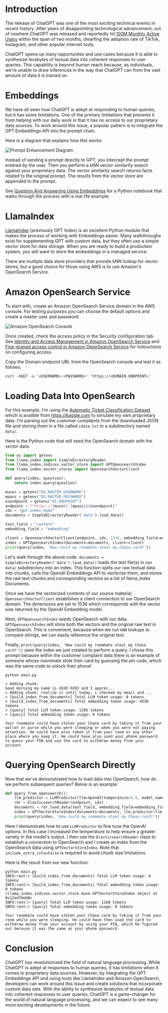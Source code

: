 # Introduction
The release of ChatGPT was one of the most exciting technical events in recent history. After years of disappointing technological advancement, out of nowhere ChatGPT was released and reportedly hit [100M Monthly Active Users](https://au.finance.yahoo.com/news/chatgpt-on-track-to-surpass-100-million-users-faster-than-tiktok-or-instagram-ubs-214423357.html) within the span of two months, dwarfing the adoption rate of TikTok, Instagram, and other popular internet tools.

ChatGPT opens up many opportunites and use cases because it is able to synthesize terabytes of textual data into coherent responses to user queries. This capability is beyond human reach because, as individuals, we're unable to draw inferences in the way that ChatGPT can from the vast amount of data it is trained on.
# Embeddings
We have all seen how ChatGPT is adept at responding to human queries, but it has some limitations. One of the primary limitations that prevents it from helping with our daily work is that it has no access to our proprietary data sources. To work around this issue, a popular pattern is to integrate the GPT Embeddings API into the prompt chain.

Here is a diagram that explains how this works:

![Prompt Enhancement Diagram](./image1.png)

Instead of sending a prompt directly to GPT, you intercept the prompt entered by the user. Then you perform a kNN vector similarity search against your proprietary data. The vector similarity search returns facts related to the original prompt. The results from the vector store are appended to the prompt.

See [Question And Answering Using Embeddings](https://github.com/openai/openai-cookbook/blob/main/examples/Question_answering_using_embeddings.ipynb) for a Python notebook that walks through the process with a real life example.
# LlamaIndex
[LlamaIndex](https://github.com/jerryjliu/gpt_index) (previously GPT Index) is an excellent Python module that makes the process of working with Embeddings easier. Many walkthroughs exist for supplementing GPT with custom data, but they often use a simple vector store for data storage. When you are ready to build a production system, you will want to store the embeddings in a managed service.

There are multiple data store providers that provide kNN lookup for vector stores, but a good choice for those using AWS is to use Amazon's OpenSearch Service.
# Amazon OpenSearch Service
To start with, create an Amazon OpenSearch Service domain in the AWS console. For testing purposes you can choose the default options and create a master user and password.

![Amazon OpenSearch Console](./image2.png)

Once created, check the access policy in the Security configuration tab. See [Identity and Access Management in Amazon OpenSearch Service](https://docs.aws.amazon.com/opensearch-service/latest/developerguide/ac.html) and [Fine-graned access control in Amazon OpenSearch Service](https://docs.aws.amazon.com/opensearch-service/latest/developerguide/fgac.html) for instructions on configuring access.

Copy the Domain endpoint URL from the OpenSearch console and test it as follows:
```
curl -XGET -u '<USERNAME>:<PASSWORD>' 'https://<DOMAIN_ENDPOINT>'
```
# Loading Data Into OpenSearch
For this example, I'm using the [Automatic Ticket Classification Dataset](https://www.kaggle.com/datasets/abhishek14398/automatic-ticket-classification-dataset) which is availble from https://kaggle.com to simulate my own proprietary data. I'm parsing out the customer complaints from the downloaded JSON file and storing them in a file called `cdata.txt` in a subdirectory named `data/`.

Here is the Python code that will seed the OpenSearch domain with the vector data:
```Python
from os import getenv
from llama_index import SimpleDirectoryReader
from llama_index.indices.vector_store import GPTOpensearchIndex
from llama_index.vector_stores import OpensearchVectorClient

def query(index, question):
	return index.query(question)

muser = getenv("OS_MASTER_USERNAME")
mpass = getenv("OS_MASTER_PASSWORD")
osendpoint = getenv("OS_ENDPOINT")
endpoint = f"https://{muser}:{mpass}@{osendpoint}"
idx = "gpt-index-demo"
documents = SimpleDirectoryReader('data').load_data()

text_field = "content"
embedding_field = "embedding"

client = OpensearchVectorClient(endpoint, idx, 1536, embedding_field=embedding_field, text_field=text_field)
index = GPTOpensearchIndex(documents=documents, client=client)
print(query(index, 'How could my roommate steal my Chase card?'))
```

Let's walk through the above code. `documents = SimpleDirectoryReader('data').load_data()` loads the text file(s) in our `data/` subdirectory into an index. This function splits our raw textual data into chunks, calls the OpenAI Embeddings API to vectorize them, and stores the raw text chunks and corresponding vectors as a list of llama_index Documents.

Once we have the vectorized contents of our source material, `OpensearchVectorClient` establishes a client connection to our OpenSearch domain. The dimensions are set to 1536 which corresponds with the vector size returned by the OpenAI Embedding model.

Next, `GPTOpensearchIndex` seeds OpenSearch with our data. `GPTOpensearchIndex` will store both the vectors and the original raw text in OpenSearch. This is convenient, because when we run `kNN` lookups to compare strings, we can easily reference the original text.

Finally, `print(query(index, 'How could my roommate steal my Chase card?'))` uses the index we just created to perform a query. I chose this prompt because within the customer complaint data there is an example of someone whose roommate stole their card by guessing the pin code, which was the same code to unlock their phone!

```
python main.py

> Adding chunk:
Good morning my name is XXXX XXXX and I apprec...
> Adding chunk: realize it until today, i checked my email and ...
> [build_index_from_documents] Total LLM token usage: 0 tokens
> [build_index_from_documents] Total embedding token usage: 4530 tokens
> [query] Total LLM token usage: 1286 tokens
> [query] Total embedding token usage: 9 tokens

Your roommate could have stolen your Chase card by taking it from your wallet or purse while you were sleeping or when you were not paying attention. He could have also taken it from your room or any other place where you keep it. He could have also used your phone password to guess your PIN and use the card to withdraw money from your account.
```
# Querying OpenSearch Directly
Now that we've demonstrated how to load data into OpenSearch, how do we perform subsequent queries? Below is an example:

```Python
def query_from_opensearch():
	llm_predictor = LLMPredictor(llm=OpenAI(temperature=0.9, model_name="text-davinci-003"))
	rdr = ElasticsearchReader(endpoint, idx)
	documents = rdr.load_data(text_field, embedding_field=embedding_field)
	index = GPTVectorStoreIndex(documents=documents, llm_predictor=llm_predictor, include_extra_info=False)
	print(query(index, 'How could my roommate steal my Chase card?'))
```

Here I demonstrate how to use `LLMPredictor` to fine tune the OpenAI options. In this case I increased the temperature to help ensure a greater variety in the model's output. I then use the `ElasticsearchReader` class to establish a connection to OpenSearch and I create an index from the OpenSearch data using `GPTVectorStoreIndex`. Note that `include_extra_info=False` is required to avoid chunk size limitations.

Here is the result from our new function:
```
python main.py
INFO:root:> [build_index_from_documents] Total LLM token usage: 0 tokens
INFO:root:> [build_index_from_documents] Total embedding token usage: 0 tokens
<llama_index.indices.vector_store.base.GPTVectorStoreIndex object at 0x12edf0eb0>
INFO:root:> [query] Total LLM token usage: 1268 tokens
INFO:root:> [query] Total embedding token usage: 9 tokens

Your roommate could have stolen your Chase card by taking it from your room while you were sleeping. He could have then used the card to withdraw money from your account by using your PIN, which he figured out because it was the same as your phone password.
```
# Conclusion
ChatGPT has revolutionized the field of natural language processing. While ChatGPT is adept at responses to human queries, it has limitations when it comes to proprietary data sources. However, by integrating the GPT Embeddings API and using tools like LlamaIndex and Amazon OpenSearch, developers can work around this issue and create solutions that incorporate  custom data sets. With the ability to synthesize terabytes of textual data into coherent responses to user queries, ChatGPT is a game-changer for the world of natural language processing, and we can expect to see many more exciting developments in the future.
